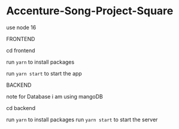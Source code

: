 # Accenture-Song-Project-Square
use node 16

FRONTEND

cd frontend

run `yarn` to install packages

run `yarn start` to start the app

BACKEND

note for Database i am using mangoDB

cd backend

run `yarn` to install packages
run `yarn start` to start the server
